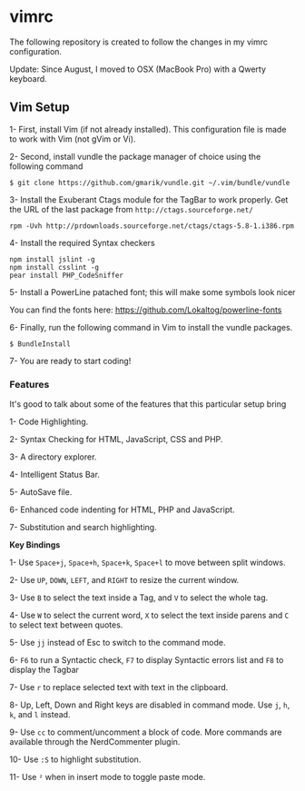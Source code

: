 vimrc
=====

The following repository is created to follow the changes in my vimrc configuration.

Update: Since August, I moved to OSX (MacBook Pro) with a Qwerty keyboard.

## Vim Setup

1- First, install Vim (if not already installed). This configuration file is made to work with Vim (not gVim or Vi).

2- Second, install vundle the package manager of choice using the following command

```
$ git clone https://github.com/gmarik/vundle.git ~/.vim/bundle/vundle
```

3- Install the Exuberant Ctags module for the TagBar to work properly. Get the URL of the last package from `http://ctags.sourceforge.net/`

```
rpm -Uvh http://prdownloads.sourceforge.net/ctags/ctags-5.8-1.i386.rpm
```

4- Install the required Syntax checkers

```
npm install jslint -g
npm install csslint -g
pear install PHP_CodeSniffer
```

5- Install a PowerLine patached font; this will make some symbols look nicer

You can find the fonts here: https://github.com/Lokaltog/powerline-fonts

6- Finally, run the following command in Vim to install the vundle packages.

```
$ BundleInstall
```

7- You are ready to start coding!

### Features

It's good to talk about some of the features that this particular setup bring

1- Code Highlighting.

2- Syntax Checking for HTML, JavaScript, CSS and PHP.

3- A directory explorer.

4- Intelligent Status Bar.

5- AutoSave file.

6- Enhanced code indenting for HTML, PHP and JavaScript.

7- Substitution and search highlighting.


**Key Bindings**

1- Use `Space+j`, `Space+h`, `Space+k`, `Space+l` to move between split windows.

2- Use `UP`, `DOWN`, `LEFT`, and `RIGHT` to resize the current window.

3- Use `B` to select the text inside a Tag, and `V` to select the whole tag.

4- Use `W` to select the current word, `X` to select the text inside parens and `C` to select text between quotes.

5- Use `jj` instead of Esc to switch to the command mode.

6- `F6` to run a Syntactic check, `F7` to display Syntactic errors list and `F8` to display the Tagbar

7- Use `r` to replace selected text with text in the clipboard.

8- Up, Left, Down and Right keys are disabled in command mode. Use `j`, `h`, `k`, and `l` instead.

9- Use `cc` to comment/uncomment a block of code. More commands are available through the NerdCommenter plugin.

10- Use `:S` to highlight substitution.

11- Use `²` when in insert mode to toggle paste mode.
